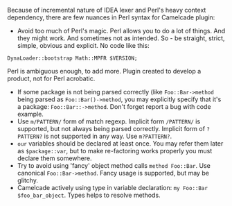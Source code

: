 Because of incremental nature of IDEA lexer and Perl's heavy context dependency, there are few nuances in Perl syntax for Camelcade plugin:
* Avoid too much of Perl's magic. Perl allows you to do a lot of things. And they might work. And sometimes not as intended. So - be straight, strict, simple, obvious and explicit. No code like this:
```
DynaLoader::bootstrap Math::MPFR $VERSION;
```
Perl is ambiguous enough, to add more. Plugin created to develop a product, not for Perl acrobatic.
* If some package is not being parsed correctly (like `Foo::Bar->method` being parsed as `Foo::Bar()->method`, you may explicitly specify that it's a package: `Foo::Bar::->method`. Don't forget report a bug with code example.
* Use `m/PATTERN/` form of match regexp. Implicit form `/PATTERN/` is supported, but not always being parsed correctly. Implicit form of `?PATTERN?` is not supported in any way. Use `m?PATTERN?`.
* `our` variables should be declared at least once. You may refer them later as `$package::var`, but to make re-factoring works properly you must declare them somewhere. 
* Try to avoid using 'fancy' object method calls `method Foo::Bar`. Use canonical `Foo::Bar->method`. Fancy usage is supported, but may be glitchy.
* Camelcade actively using type in variable declaration: `my Foo::Bar $foo_bar_object`. Types helps to resolve methods.